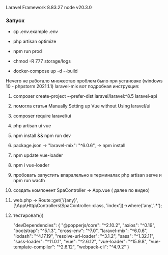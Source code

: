 Laravel Framework 8.83.27 node v20.3.0

### Запуск
- cp .env.example .env
- php artisan optimize
- npm run prod

- chmod -R 777 storage/logs
- docker-compose up -d --build

Нечего не работало множество проблем было при установке (windows 10 - phpstorm 2021.1.1) laravel-mix вот подробная инструкция:
1) composer create-project --prefer-dist laravel/laravel:^8.5 laravel-api
2) помогла статья Manually Setting up Vue without Using laravel/ui
3) composer require laravel/ui
4) php artisan ui vue
5) npm install && npm run dev
6) paсkage.json -> "laravel-mix": "^6.0.6", -> npm install
7) npm update vue-loader
8) npm i vue-loader
9) пробовать запустить впаралельно в терминалах php artisan serve и npm run wacth
10) создать компонент SpaController -> App.vue ( далее по видео)
11) web.php -> Route::get('/{any}',[\App\Http\Controllers\SpaController::class, 'index'])->where('any','.*');
12) тестировать))

    "devDependencies": {
    "@popperjs/core": "^2.10.2",
    "axios": "^0.19",
    "bootstrap": "^5.1.3",
    "cross-env": "^7.0",
    "laravel-mix": "^6.0.6",
    "lodash": "^4.17.19",
    "resolve-url-loader": "^3.1.2",
    "sass": "^1.32.11",
    "sass-loader": "^11.0.1",
    "vue": "^2.6.12",
    "vue-loader": "^15.9.8",
    "vue-template-compiler": "^2.6.12",
    "webpack-cli": "^4.9.2"
    }



